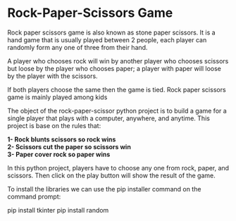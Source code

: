 # Rock-Paper-Scissors Game

Rock paper scissors game is also known as stone paper scissors. It is a hand game that is usually played between 2 people, each player can randomly form any one of three from their hand.

A player who chooses rock will win by another player who chooses scissors but loose by the player who chooses paper; a player with paper will loose by the player with the scissors.

If both players choose the same then the game is tied. Rock paper scissors game is mainly played among kids


The object of the rock-paper-scissor python project is to build a game for a single player that plays with a computer, anywhere, and anytime. This project is base on the rules that:

**1- Rock blunts scissors so rock wins**
\
**2- Scissors cut the paper so scissors win**
\
**3- Paper cover rock so paper wins**

In this python project, players have to choose any one from rock, paper, and scissors. Then click on the play button will show the result of the game.

To install the libraries we can use the pip installer command on the command prompt:

pip install tkinter
pip install random
